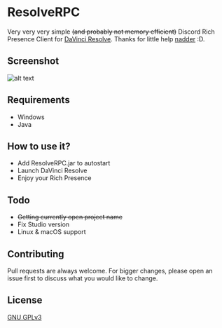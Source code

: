 # ResolveRPC
Very very very simple ~~(and probably not memory efficient)~~ Discord Rich Presence Client for [DaVinci Resolve](https://www.blackmagicdesign.com/products/davinciresolve/). Thanks for little help [nadder](https://github.com/nadderus) :D.

## Screenshot
![alt text](https://i.imgur.com/KXniQP7.png "Rich Presence in Action")

## Requirements
- Windows
- Java

## How to use it?
- Add ResolveRPC.jar to autostart
- Launch DaVinci Resolve
- Enjoy your Rich Presence

## Todo
- ~~Getting currently open project name~~
- Fix Studio version
- Linux & macOS support

## Contributing
Pull requests are always welcome. For bigger changes, please open an issue first to discuss what you would like to change.

## License
[GNU GPLv3](https://choosealicense.com/licenses/gpl-3.0/)
